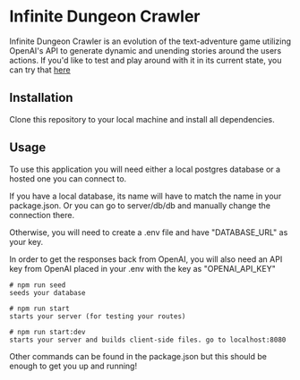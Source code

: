 # Infinite Dungeon Crawler

Infinite Dungeon Crawler is an evolution of the text-adventure game utilizing OpenAI's API to generate dynamic and unending stories around the users actions. If you'd like to test and play around with it in its current state, you can try that [here](https://infinite-dungeon-crawler-production.up.railway.app/)

## Installation

Clone this repository to your local machine and install all dependencies.

## Usage

To use this application you will need either a local postgres database or a hosted one you can connect to.

If you have a local database, its name will have to match the name in your package.json. Or you can go to server/db/db and manually change the connection there.

Otherwise, you will need to create a .env file and have "DATABASE_URL" as your key.

In order to get the responses back from OpenAI, you will also need an API key from OpenAI placed in your .env with the key as "OPENAI_API_KEY"

```
# npm run seed
seeds your database

# npm run start
starts your server (for testing your routes)

# npm run start:dev
starts your server and builds client-side files. go to localhost:8080
```

Other commands can be found in the package.json but this should be enough to get you up and running!
